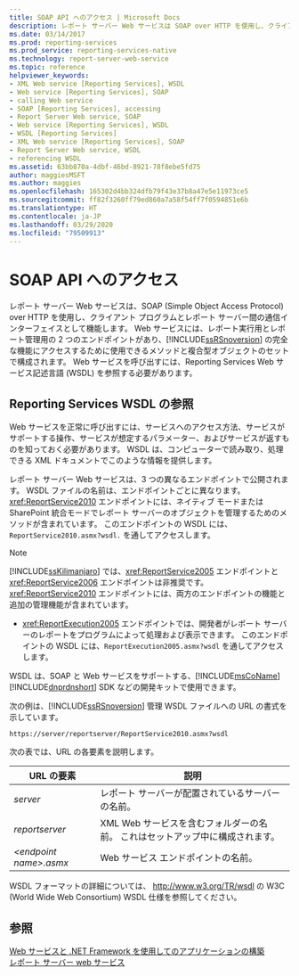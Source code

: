 ```yaml
---
title: SOAP API へのアクセス | Microsoft Docs
description: レポート サーバー Web サービスは SOAP over HTTP を使用し、クライアントとレポート サーバー間の通信インターフェイスとして機能します。 サービスの呼び出しには WSDL を使用します。
ms.date: 03/14/2017
ms.prod: reporting-services
ms.prod_service: reporting-services-native
ms.technology: report-server-web-service
ms.topic: reference
helpviewer_keywords:
- XML Web service [Reporting Services], WSDL
- Web service [Reporting Services], SOAP
- calling Web service
- SOAP [Reporting Services], accessing
- Report Server Web service, SOAP
- Web service [Reporting Services], WSDL
- WSDL [Reporting Services]
- XML Web service [Reporting Services], SOAP
- Report Server Web service, WSDL
- referencing WSDL
ms.assetid: 63bb870a-4dbf-46bd-8921-78f8ebe5fd75
author: maggiesMSFT
ms.author: maggies
ms.openlocfilehash: 165302d4bb324dfb79f43e37b8a47e5e11973ce5
ms.sourcegitcommit: ff82f3260ff79ed860a7a58f54ff7f0594851e6b
ms.translationtype: HT
ms.contentlocale: ja-JP
ms.lasthandoff: 03/29/2020
ms.locfileid: "79509913"
---
```

# <a name="accessing-the-soap-api"></a>SOAP API へのアクセス
  レポート サーバー Web サービスは、SOAP (Simple Object Access Protocol) over HTTP を使用し、クライアント プログラムとレポート サーバー間の通信インターフェイスとして機能します。 Web サービスには、レポート実行用とレポート管理用の 2 つのエンドポイントがあり、[!INCLUDE[ssRSnoversion](../../includes/ssrsnoversion-md.md)] の完全な機能にアクセスするために使用できるメソッドと複合型オブジェクトのセットで構成されます。 Web サービスを呼び出すには、Reporting Services Web サービス記述言語 (WSDL) を参照する必要があります。  
  
## <a name="referencing-the-reporting-services-wsdl"></a>Reporting Services WSDL の参照  
 Web サービスを正常に呼び出すには、サービスへのアクセス方法、サービスがサポートする操作、サービスが想定するパラメーター、およびサービスが返すものを知っておく必要があります。 WSDL は、コンピューターで読み取り、処理できる XML ドキュメントでこのような情報を提供します。  
  
 レポート サーバー Web サービスは、3 つの異なるエンドポイントで公開されます。 WSDL ファイルの名前は、エンドポイントごとに異なります。 <xref:ReportService2010> エンドポイントには、ネイティブ モードまたは SharePoint 統合モードでレポート サーバーのオブジェクトを管理するためのメソッドが含まれています。 このエンドポイントの WSDL には、`ReportService2010.asmx?wsdl.` を通してアクセスします。  
  
> [!NOTE]  
>  [!INCLUDE[ssKilimanjaro](../../includes/sskilimanjaro-md.md)] では、<xref:ReportService2005> エンドポイントと <xref:ReportService2006> エンドポイントは非推奨です。 <xref:ReportService2010> エンドポイントには、両方のエンドポイントの機能と追加の管理機能が含まれています。  
  
-   <xref:ReportExecution2005> エンドポイントでは、開発者がレポート サーバーのレポートをプログラムによって処理および表示できます。 このエンドポイントの WSDL には、`ReportExecution2005.asmx?wsdl` を通してアクセスします。  
  
 WSDL は、SOAP と Web サービスをサポートする、[!INCLUDE[msCoName](../../includes/msconame-md.md)][!INCLUDE[dnprdnshort](../../includes/dnprdnshort-md.md)] SDK などの開発キットで使用できます。  
  
 次の例は、[!INCLUDE[ssRSnoversion](../../includes/ssrsnoversion-md.md)] 管理 WSDL ファイルへの URL の書式を示しています。  
  
```  
https://server/reportserver/ReportService2010.asmx?wsdl  
```  
  
 次の表では、URL の各要素を説明します。  
  
|URL の要素|説明|  
|-----------------|-----------------|  
|*server*|レポート サーバーが配置されているサーバーの名前。|  
|*reportserver*|XML Web サービスを含むフォルダーの名前。 これはセットアップ中に構成されます。|  
|*\<endpoint name>.asmx*|Web サービス エンドポイントの名前。|  
  
 WSDL フォーマットの詳細については、 http://www.w3.org/TR/wsdl の W3C (World Wide Web Consortium) WSDL 仕様を参照してください。  
  
## <a name="see-also"></a>参照  
 [Web サービスと .NET Framework を使用してのアプリケーションの構築](../../reporting-services/report-server-web-service/net-framework/building-applications-using-the-web-service-and-the-net-framework.md)   
 [レポート サーバー web サービス](../../reporting-services/report-server-web-service/report-server-web-service.md)  
  
  
